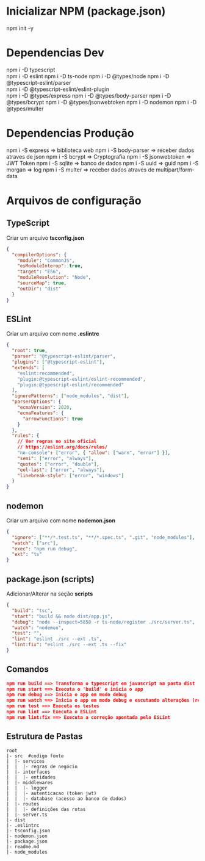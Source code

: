# Inicializar NPM (package.json)

npm init -y

# Dependencias Dev

npm i -D typescript  
npm i -D eslint
npm i -D ts-node
npm i -D @types/node
npm i -D @typescript-eslint/parser  
npm i -D @typescript-eslint/eslint-plugin  
npm i -D @types/express
npm i -D @types/body-parser
npm i -D @types/bcrypt
npm i -D @types/jsonwebtoken
npm i -D nodemon
npm i -D @types/multer

# Dependencias Produção

npm i -S express => biblioteca web
npm i -S body-parser => receber dados atraves de json
npm i -S bcrypt => Cryptografia
npm i -S jsonwebtoken => JWT Token
npm i -S sqlite => banco de dados
npm i -S uuid => guid
npm i -S morgan => log
npm i -S multer => receber dados atraves de multipart/form-data

# Arquivos de configuração

## TypeScript

Criar um arquivo **tsconfig.json**

```json
{
  "compilerOptions": {
    "module": "CommonJS",
    "esModuleInterop": true,
    "target": "ES6",
    "moduleResolution": "Node",
    "sourceMap": true,
    "outDir": "dist"
  }
}
```

## ESLint

Criar um arquivo com nome **.eslintrc**

```json
{
  "root": true,
  "parser": "@typescript-eslint/parser",
  "plugins": ["@typescript-eslint"],
  "extends": [
    "eslint:recommended",
    "plugin:@typescript-eslint/eslint-recommended",
    "plugin:@typescript-eslint/recommended"
  ],
  "ignorePatterns": ["node_modules", "dist"],
  "parserOptions": {
    "ecmaVersion": 2020,
    "ecmaFeatures": {
      "arrowFunctions": true
    }
  },
  "rules": {
    // Ver regras no site oficial
    // https://eslint.org/docs/rules/
    "no-console": ["error", { "allow": ["warn", "error"] }],
    "semi": ["error", "always"],
    "quotes": ["error", "double"],
    "eol-last": ["error", "always"],
    "linebreak-style": ["error", "windows"]
  }
}
```

## nodemon

Criar um arquivo com nome **nodemon.json**

```json
{
  "ignore": ["**/*.test.ts", "**/*.spec.ts", ".git", "node_modules"],
  "watch": ["src"],
  "exec": "npm run debug",
  "ext": "ts"
}
```

## package.json (scripts)

Adicionar/Alterar na seção **scripts**

```json
{
  "build": "tsc",
  "start": "build && node dist/app.js",
  "debug": "node --inspect=5858 -r ts-node/register ./src/server.ts",
  "watch": "nodemon",
  "test": "",
  "lint": "eslint ./src --ext .ts",
  "lint:fix": "eslint ./src --ext .ts --fix"
}
```

## Comandos

```json
npm run build ==> Transforma o typescript em javascript na pasta dist
npm run start ==> Executa o 'build' e inicia o app
npm run debug ==> Inicia o app em modo debug
npm run watch ==> Inicia o app em modo debug e escutando alterações (reinicia automaticamente)
npm run test ==> Executa os testes
npm run lint ==> Executa o ESLint
npm run lint:fix ==> Executa a correção apontada pelo ESLint
```

## Estrutura de Pastas

```
root
|- src  #codigo fonte
|  |- services
|  |  |- regras de negócio
|  |- interfaces
|  |  |- entidades
|  |- middlewares
|  |  |- logger
|  |  |- autenticacao (token jwt)
|  |  |- database (acesso ao banco de dados)
|  |- routes
|  |  |- definições das rotas
|  |- server.ts
|- dist
|- .eslintrc
|- tsconfig.json
|- nodemon.json
|- package.json
|- readme.md
|- node_modules
```
